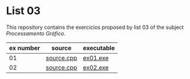 # List 03

This repository contains the exercicios proposed by list 03 of the subject *Processamento Gráfico*.

| ex number | source                          | executable                  |
|-----------|---------------------------------|-----------------------------|
| 01        | [source.cpp](./ex01/CameraOrtho/Source.cpp) | [ex01.exe](./ex01/Debug/CameraOrtho.exe) |
| 02        | [source.cpp](./ex02/CameraOrtho/Source.cpp) | [ex02.exe](./ex02/Debug/CameraOrtho.exe) | 

 